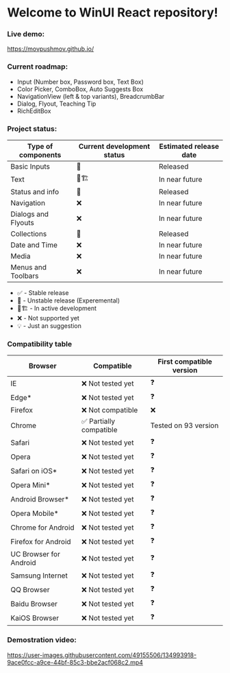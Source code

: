 # Welcome to WinUI React repository!

### Live demo:

https://movpushmov.github.io/

### Current roadmap:

- Input (Number box, Password box, Text Box)
- Color Picker, ComboBox, Auto Suggests Box
- NavigationView (left & top variants), BreadcrumbBar
- Dialog, Flyout, Teaching Tip
- RichEditBox

### Project status:

| Type of components  | Current development status | Estimated release date |
|---------------------|----------------------------|------------------------|
| Basic Inputs        | 🧪                         | Released               |
| Text                | 🚧🏗️                      | In near future         |
| Status and info     | 🧪                         | Released               |
| Navigation          | ❌                         | In near future         |
| Dialogs and Flyouts | ❌                         | In near future         |
| Collections         | 🧪                         | Released               |
| Date and Time       | ❌                         | In near future         |
| Media               | ❌                         | In near future         |
| Menus and Toolbars  | ❌                         | In near future         |

- ✅ - Stable release
- 🧪 - Unstable release (Experemental)
- 🚧🏗️ - In active development
- ❌ - Not supported yet
- 💡 - Just an suggestion

### Compatibility table

| Browser                | Compatible             | First compatible version |
|------------------------|------------------------|--------------------------|
| IE                     | ❌ Not tested yet       | ❓                        |
| Edge*                  | ❌ Not tested yet       | ❓                        |
| Firefox                | ❌ Not compatible       | ❌                       |
| Chrome                 | ✅ Partially compatible | Tested on 93 version      |
| Safari                 | ❌ Not tested yet       | ❓                        |
| Opera                  | ❌ Not tested yet       | ❓                        |
| Safari on iOS*         | ❌ Not tested yet       | ❓                        |
| Opera Mini*            | ❌ Not tested yet       | ❓                        |
| Android Browser*       | ❌ Not tested yet       | ❓                        |
| Opera Mobile*          | ❌ Not tested yet       | ❓                        |
| Chrome for Android     | ❌ Not tested yet       | ❓                        |
| Firefox for Android    | ❌ Not tested yet       | ❓                        |
| UC Browser for Android | ❌ Not tested yet       | ❓                        |
| Samsung Internet       | ❌ Not tested yet       | ❓                        |
| QQ Browser             | ❌ Not tested yet       | ❓                        |
| Baidu Browser          | ❌ Not tested yet       | ❓                        |
| KaiOS Browser          | ❌ Not tested yet       | ❓                        |

### Demostration video:

https://user-images.githubusercontent.com/49155506/134993918-9ace0fcc-a9ce-44bf-85c3-bbe2acf068c2.mp4
